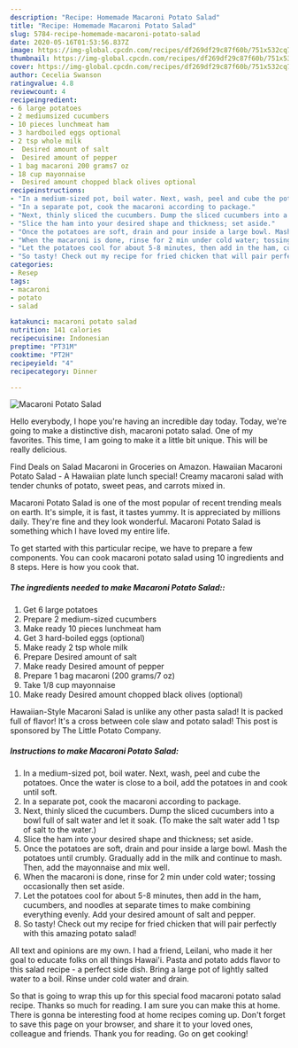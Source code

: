 ```yaml
---
description: "Recipe: Homemade Macaroni Potato Salad"
title: "Recipe: Homemade Macaroni Potato Salad"
slug: 5784-recipe-homemade-macaroni-potato-salad
date: 2020-05-16T01:53:56.837Z
image: https://img-global.cpcdn.com/recipes/df269df29c87f60b/751x532cq70/macaroni-potato-salad-recipe-main-photo.jpg
thumbnail: https://img-global.cpcdn.com/recipes/df269df29c87f60b/751x532cq70/macaroni-potato-salad-recipe-main-photo.jpg
cover: https://img-global.cpcdn.com/recipes/df269df29c87f60b/751x532cq70/macaroni-potato-salad-recipe-main-photo.jpg
author: Cecelia Swanson
ratingvalue: 4.8
reviewcount: 4
recipeingredient:
- 6 large potatoes
- 2 mediumsized cucumbers
- 10 pieces lunchmeat ham
- 3 hardboiled eggs optional
- 2 tsp whole milk
-  Desired amount of salt
-  Desired amount of pepper
- 1 bag macaroni 200 grams7 oz
- 18 cup mayonnaise
-  Desired amount chopped black olives optional
recipeinstructions:
- "In a medium-sized pot, boil water. Next, wash, peel and cube the potatoes. Once the water is close to a boil, add the potatoes in and cook until soft."
- "In a separate pot, cook the macaroni according to package."
- "Next, thinly sliced the cucumbers. Dump the sliced cucumbers into a bowl full of salt water and let it soak. (To make the salt water add 1 tsp of salt to the water.)"
- "Slice the ham into your desired shape and thickness; set aside."
- "Once the potatoes are soft, drain and pour inside a large bowl. Mash the potatoes until crumbly. Gradually add in the milk and continue to mash. Then, add the mayonnaise and mix well."
- "When the macaroni is done, rinse for 2 min under cold water; tossing occasionally then set aside."
- "Let the potatoes cool for about 5-8 minutes, then add in the ham, cucumbers, and noodles at separate times to make combining everything evenly. Add your desired amount of salt and pepper."
- "So tasty! Check out my recipe for fried chicken that will pair perfectly with this amazing potato salad!"
categories:
- Resep
tags:
- macaroni
- potato
- salad

katakunci: macaroni potato salad
nutrition: 141 calories
recipecuisine: Indonesian
preptime: "PT31M"
cooktime: "PT2H"
recipeyield: "4"
recipecategory: Dinner

---
```



![Macaroni Potato Salad](https://img-global.cpcdn.com/recipes/df269df29c87f60b/751x532cq70/macaroni-potato-salad-recipe-main-photo.jpg)

Hello everybody, I hope you're having an incredible day today. Today, we're going to make a distinctive dish, macaroni potato salad. One of my favorites. This time, I am going to make it a little bit unique. This will be really delicious.

Find Deals on Salad Macaroni in Groceries on Amazon. Hawaiian Macaroni Potato Salad - A Hawaiian plate lunch special! Creamy macaroni salad with tender chunks of potato, sweet peas, and carrots mixed in.

Macaroni Potato Salad is one of the most popular of recent trending meals on earth. It's simple, it is fast, it tastes yummy. It is appreciated by millions daily. They're fine and they look wonderful. Macaroni Potato Salad is something which I have loved my entire life.


To get started with this particular recipe, we have to prepare a few components. You can cook macaroni potato salad using 10 ingredients and 8 steps. Here is how you cook that.

##### The ingredients needed to make Macaroni Potato Salad::

1. Get 6 large potatoes
1. Prepare 2 medium-sized cucumbers
1. Make ready 10 pieces lunchmeat ham
1. Get 3 hard-boiled eggs (optional)
1. Make ready 2 tsp whole milk
1. Prepare  Desired amount of salt
1. Make ready  Desired amount of pepper
1. Prepare 1 bag macaroni (200 grams/7 oz)
1. Take 1/8 cup mayonnaise
1. Make ready  Desired amount chopped black olives (optional)


Hawaiian-Style Macaroni Salad is unlike any other pasta salad! It is packed full of flavor! It&#39;s a cross between cole slaw and potato salad! This post is sponsored by The Little Potato Company. 

##### Instructions to make Macaroni Potato Salad:

1. In a medium-sized pot, boil water. Next, wash, peel and cube the potatoes. Once the water is close to a boil, add the potatoes in and cook until soft.
1. In a separate pot, cook the macaroni according to package.
1. Next, thinly sliced the cucumbers. Dump the sliced cucumbers into a bowl full of salt water and let it soak. (To make the salt water add 1 tsp of salt to the water.)
1. Slice the ham into your desired shape and thickness; set aside.
1. Once the potatoes are soft, drain and pour inside a large bowl. Mash the potatoes until crumbly. Gradually add in the milk and continue to mash. Then, add the mayonnaise and mix well.
1. When the macaroni is done, rinse for 2 min under cold water; tossing occasionally then set aside.
1. Let the potatoes cool for about 5-8 minutes, then add in the ham, cucumbers, and noodles at separate times to make combining everything evenly. Add your desired amount of salt and pepper.
1. So tasty! Check out my recipe for fried chicken that will pair perfectly with this amazing potato salad!


All text and opinions are my own. I had a friend, Leilani, who made it her goal to educate folks on all things Hawai&#39;i. Pasta and potato adds flavor to this salad recipe - a perfect side dish. Bring a large pot of lightly salted water to a boil. Rinse under cold water and drain. 

So that is going to wrap this up for this special food macaroni potato salad recipe. Thanks so much for reading. I am sure you can make this at home. There is gonna be interesting food at home recipes coming up. Don't forget to save this page on your browser, and share it to your loved ones, colleague and friends. Thank you for reading. Go on get cooking!
